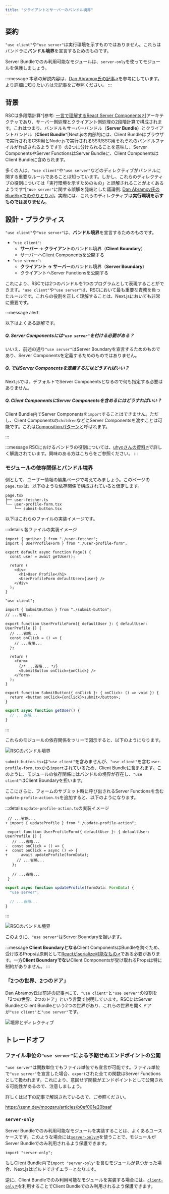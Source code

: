 ```yaml
---
title: "クライアントとサーバーのバンドル境界"
---
```


## 要約

`"use client"`や`"use server"`は実行環境を示すものではありません。これらはバンドラに**バンドル境界**を宣言するためのものです。

Server Bundleでのみ利用可能なモジュールは、`server-only`を使ってモジュールを保護しましょう。

:::message
本章の解説内容は、[Dan Abramov氏の記事↗︎](https://overreacted.io/what-does-use-client-do/)を参考にしています。より詳細に知りたい方は元記事をご参照ください。
:::

## 背景

RSCは多段階計算^[参考: [一言で理解するReact Server Components↗︎](https://zenn.dev/uhyo/articles/react-server-components-multi-stage)]アーキテクチャであり、サーバー側処理とクライアント側処理の2段階計算で構成されます。これはつまり、バンドルもサーバーバンドル（**Server Bundle**）とクライアントバンドル（**Client Bundle**^[Next.jsの内部的には、Client Bundleはブラウザで実行されるCSR用とNode.jsで実行されるSSR/SSG用それぞれのバンドルファイルが作成されるようです]）の2つに分けられることを意味し、Server ComponentsやServer FunctionsはServer Bundleに、Client ComponentsはClient Bundleに含められます。

多くの人は、`"use client"`や`"use server"`などのディレクティブがバンドルに関する重要なルールであることは知っています。しかし、これらのディレクティブの役割については「実行環境を示すためのもの」と誤解されることがよくあるようです^[`"use server"`に関する誤解を発端とした議論例: [Dan Abramov氏のBlueSkyでのやりとり↗︎](https://bsky.app/profile/danabra.mov/post/3lnw334g5jc24)]。実際には、これらのディレクティブは**実行環境を示すものではありません**。

## 設計・プラクティス

`"use client"`や`"use server"`は、**バンドル境界**を宣言するためのものです。

- `"use client"`:
  - **サーバー -> クライアント**のバンドル境界（**Client Boundary**）
  - サーバーへClient Componentsを公開する
- `"use server"`:
  - **クライアント -> サーバー**のバンドル境界（**Server Boundary**）
  - クライアントへServer Functionsを公開する

これにより、RSCでは2つのバンドルを1つのプログラムとして表現することができます。`"use client"`や`"use server"`は、RSCにおいて最も重要な責務を負ったルールです。これらの役割を正しく理解することは、Next.jsにおいても非常に重要です。

:::message alert

以下はよくある誤解です。

##### Q. Server Componentsには`"use server"`を付ける必要がある？

いいえ、前述の通り`"use server"`はServer Boundaryを宣言するためのものであり、Server Componentsを定義するためのものではありません。

##### Q. ではServer Componentsを定義するにはどうすればいい？

Next.jsでは、デフォルトでServer Componentsとなるので何も指定する必要はありません。

##### Q. Client ComponentsにServer Componentsを含めるにはどうすればいい？

Client Bundle内でServer Componentsを`import`することはできません。ただし、Client Componentsの`children`などにServer Componentsを渡すことは可能です。これは[Compositionパターン](part_2_composition_pattern)と呼ばれます。

:::

:::message
RSCにおけるバンドラの役割については、[uhyoさんの資料↗︎](https://speakerdeck.com/uhyo/rscnoshi-dai-nireacttohuremuwakunojing-jie-wotan-ru?slide=16)で詳しく解説されています。興味のある方はこちらをご参照ください。
:::

### モジュールの依存関係とバンドル境界

例として、ユーザー情報の編集ページで考えてみましょう。このページの`page.tsx`は、以下のような依存関係で構成されていると仮定します。

```
page.tsx
├── user-fetcher.ts
└── user-profile-form.tsx
    └── submit-button.tsx
```

以下はこれらのファイルの実装イメージです。

:::details 各ファイルの実装イメージ

```tsx:page.tsx
import { getUser } from "./user-fetcher";
import { UserProfileForm } from "./user-profile-form";

export default async function Page() {
  const user = await getUser();

  return (
    <div>
      <h1>User Profile</h1>
      <UserProfileForm defaultUser={user} />
    </div>
  );
}
```

```tsx:user-profile-form.tsx
"use client";

import { SubmitButton } from "./submit-button";
// ...省略...

export function UserProfileForm({ defaultUser }: { defaultUser: UserProfile }) {
  // ...省略...
  const onClick = () => {
    // ...省略...
  };

  return (
    <form>
      {/* ...省略... */}
      <SubmitButton onClick={onClick} />
    </form>
  );
}
```

```tsx:submit-button.tsx
export function SubmitButton({ onClick }: { onClick: () => void }) {
  return <button onClick={onClick}>submit</button>;
}
```

```ts:user-fetcher.ts
export async function getUser() {
  // ...省略...
}
```

:::

これらのモジュールの依存関係をツリーで図示すると、以下のようになります。

![RSCのバンドル境界](/images/nextjs-basic-principle/rsc-bundle-boundary-1.png)

`submit-button.tsx`は`"use client"`を含みませんが、`"use client"`を含む`user-profile-form.tsx`から`import`されているため、Client Bundleに含まれます。このように、モジュールの依存関係にはバンドルの境界が存在し、`"use client"`はClient Boundaryを担います。

ここにさらに、フォームのサブミット時に呼び出されるServer Functionsを含む`update-profile-action.ts`を追加すると、以下のようになります。

:::details `update-profile-action.ts`の実装イメージ

```diff:user-profile-form.tsx
 // ...省略...
+ import { updateProfile } from "./update-profile-action";

 export function UserProfileForm({ defaultUser }: { defaultUser: UserProfile }) {
   // ...省略...
-  const onClick = () => {
+  const onClick = async () => {
+      await updateProfile(formData);
     // ...省略...
   };

   // ...省略...
 }
```

```ts:update-profile-action.ts
export async function updateProfile(formData: FormData) {
  "use server";

  // ...省略...
}
```

:::

![RSCのバンドル境界](/images/nextjs-basic-principle/rsc-bundle-boundary-2.png)

このように、`"use server"`はServer Boundaryを担います。

:::message
**Client Boundaryとなる**Client ComponentsはBundleを跨ぐため、受け取るPropsは原則として[Reactがserialize可能なもの↗︎](https://ja.react.dev/reference/rsc/use-client#serializable-types)である必要があります。一方**Client Boundaryでない**Client Componentsが受け取れるPropsは特に制約がありません。
:::

### 「2つの世界、2つのドア」

Dan Abramov氏は[前述の記事↗︎](https://overreacted.io/what-does-use-client-do/#two-worlds-two-doors)にて、`"use client"`と`"use server"`の役割を「2つの世界、2つのドア」という言葉で説明しています。RSCにはServer BundleとClient Bundleという2つの世界があり、これらの世界を開くドアが`"use client"`と`"use server"`です。

![境界とディレクティブ](/images/nextjs-basic-principle/rsc-layer.png)

## トレードオフ

### ファイル単位の`"use server"`による予期せぬエンドポイントの公開

`"use server"`は関数単位でもファイル単位でも宣言が可能です。ファイル単位で`"use server"`を宣言した場合、`export`された全ての関数はServer Functionsとして扱われます。これにより、意図せず関数がエンドポイントとして公開される可能性があるので、注意しましょう。

詳しくは以下の記事で解説されているので、ご参照ください。

https://zenn.dev/moozaru/articles/b0ef001e20baaf

### `server-only`

Server Bundleでのみ利用可能なモジュールを実装することは、よくあるユースケースです。このような場合には[`server-only`↗︎](https://www.npmjs.com/package/server-only)を使うことで、モジュールがServer Bundleでのみ利用されるよう保護できます。

```tsx
import "server-only";
```

もしClient Bundle内で`import "server-only"`を含むモジュールが見つかった場合、Next.jsはビルドできずエラーとなります。

逆に、Client Bundleでのみ利用可能なモジュールを実装する場合には、[`client-only`↗︎](https://www.npmjs.com/package/client-only)を利用することでClient Bundleでのみ利用されるよう保護できます。
